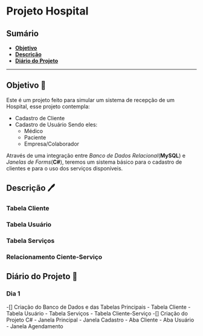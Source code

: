 # Projeto Hospital
 ## Sumário
 - [**Objetivo**](/README.md/#objetivo)
 - [**Descrição**](/README.md/#descrição)
 - [**Diário do Projeto**](/README.md/#diário-do-projeto)
  ***

## Objetivo 🎯
Este é um projeto feito para simular um sistema de recepção de um Hospital, esse projeto contempla:
- Cadastro de Cliente
- Cadastro de Usuário
Sendo eles:
    - Médico
    - Paciente
    - Empresa/Colaborador

Através de uma integração entre *Banco de Dados Relacional*(**MySQL**) e *Janelas de Forms*(**C#**), teremos um sistema básico para o cadastro de clientes e para o uso dos serviços disponíveis. 
## Descrição 🖊️

### Tabela Cliente

### Tabela Usuário

### Tabela Serviços

### Relacionamento Ciente-Serviço

## Diário do Projeto 📝

### Dia 1
-[] Criação do Banco de Dados e das Tabelas Principais
    - Tabela Cliente
    - Tabela Usuário
    - Tabela Serviços
    - Tabela Cliente-Serviço
-[] Criação do Projeto C#
    - Janela Principal
    - Janela Cadastro
        - Aba Cliente
        - Aba Usuário
    - Janela Agendamento